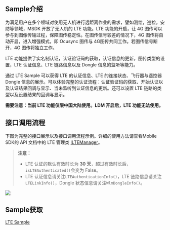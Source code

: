 ## Sample介绍
为满足用户在多个领域对使用无人机进行远距离作业的需求，譬如测绘，巡检，安防等领域，MSDK 开放了无人机的 LTE 功能。LTE 功能的开启，让 4G 图传可以参与到图像传输过程，保障图传稳定性。在图传信号较差的情况下，4G 图传将自动开启，进入增强模式，即 Ocusync 图传与 4G图传共同工作。若图传信号断开，4G 图传将独立工作。

LTE 功能提供了实名制认证，认证验证码的获取，认证信息的更新，图传类型的设置，LTE 认证信息、LTE 链路信息以及 Dongle 信息的监听等能力。

通过 LTE Sample 可以获得 LTE 的认证信息、LTE 的连接状态、飞行器与遥控器 Dongle 信息的展示。可以体验完整的认证流程：认证验证码的获取、开始认证以及认证结果回调与显示、当未监听到认证信息的更新。还可以设置 LTE 链路的类型以及设置结果的回调与显示。

**需要注意：当前 LTE 功能仅限中国大陆使用。LDM 开启后，LTE 功能无法使用。**


## 接口调用流程
下图为完整的接口展示以及接口调用流程示例。详细的使用方法请查看Mobile SDK的 API 文档中的 LTE 管理类 [ILTEManager](https://developer.dji.com/cn/api-reference-v5/android-api/Components/ILTEManager/ILTEManager.html)。

> **注意：**
>
> * LTE 认证的默认有效时长为 **30 天**，超过有效时长后，`isLTEAuthenticated()`会变为 False。
> * LTE 认证信息请关注`LTEAuthenticationInfo()`，LTE 链路信息请关注`LTELinkInfo()`，Dongle 状态信息请关注`WlmDongleInfo()`。

![](https://terra-1-g.djicdn.com/71a7d383e71a4fb8887a310eb746b47f/msdk/Documentation/V5.2/lte-api-calling-2.png)

## Sample获取

[LTE Sample](https://github.com/dji-sdk/Mobile-SDK-Android-V5/blob/dev-sdk-main/SampleCode-V5/android-sdk-v5-sample/module-aircraft/src/main/java/dji/sampleV5/moduleaircraft/pages/LTEFragment.kt)
